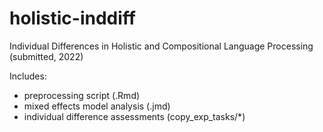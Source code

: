 # holistic-inddiff
Individual Differences in Holistic and Compositional Language Processing (submitted, 2022)

Includes:
- preprocessing script (.Rmd)
- mixed effects model analysis (.jmd)
- individual difference assessments (copy_exp_tasks/*)
